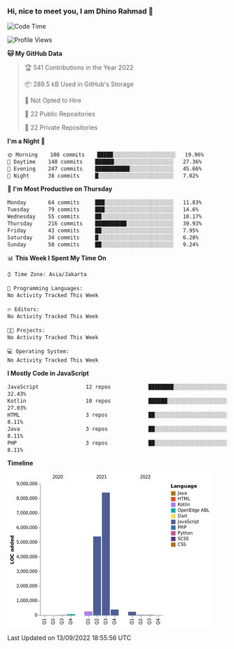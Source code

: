 ### Hi, nice to meet you, I am Dhino Rahmad 👋
<!--START_SECTION:waka-->
![Code Time](http://img.shields.io/badge/Code%20Time-0%20secs-blue)

![Profile Views](http://img.shields.io/badge/Profile%20Views-0-blue)

**🐱 My GitHub Data** 

> 🏆 541 Contributions in the Year 2022
 > 
> 📦 289.5 kB Used in GitHub's Storage 
 > 
> 🚫 Not Opted to Hire
 > 
> 📜 22 Public Repositories 
 > 
> 🔑 22 Private Repositories  
 > 
**I'm a Night 🦉** 

```text
🌞 Morning    108 commits    █████░░░░░░░░░░░░░░░░░░░░   19.96% 
🌆 Daytime    148 commits    ██████░░░░░░░░░░░░░░░░░░░   27.36% 
🌃 Evening    247 commits    ███████████░░░░░░░░░░░░░░   45.66% 
🌙 Night      38 commits     █░░░░░░░░░░░░░░░░░░░░░░░░   7.02%

```
📅 **I'm Most Productive on Thursday** 

```text
Monday       64 commits     ███░░░░░░░░░░░░░░░░░░░░░░   11.83% 
Tuesday      79 commits     ███░░░░░░░░░░░░░░░░░░░░░░   14.6% 
Wednesday    55 commits     ██░░░░░░░░░░░░░░░░░░░░░░░   10.17% 
Thursday     216 commits    ██████████░░░░░░░░░░░░░░░   39.93% 
Friday       43 commits     ██░░░░░░░░░░░░░░░░░░░░░░░   7.95% 
Saturday     34 commits     █░░░░░░░░░░░░░░░░░░░░░░░░   6.28% 
Sunday       50 commits     ██░░░░░░░░░░░░░░░░░░░░░░░   9.24%

```


📊 **This Week I Spent My Time On** 

```text
⌚︎ Time Zone: Asia/Jakarta

💬 Programming Languages: 
No Activity Tracked This Week

🔥 Editors: 
No Activity Tracked This Week

🐱‍💻 Projects: 
No Activity Tracked This Week

💻 Operating System: 
No Activity Tracked This Week

```

**I Mostly Code in JavaScript** 

```text
JavaScript               12 repos            ████████░░░░░░░░░░░░░░░░░   32.43% 
Kotlin                   10 repos            ██████░░░░░░░░░░░░░░░░░░░   27.03% 
HTML                     3 repos             ██░░░░░░░░░░░░░░░░░░░░░░░   8.11% 
Java                     3 repos             ██░░░░░░░░░░░░░░░░░░░░░░░   8.11% 
PHP                      3 repos             ██░░░░░░░░░░░░░░░░░░░░░░░   8.11%

```


**Timeline**

![Chart not found](https://raw.githubusercontent.com/Dhino12/Dhino12/master/charts/bar_graph.png) 


 Last Updated on 13/09/2022 18:55:56 UTC
<!--END_SECTION:waka-->
 
